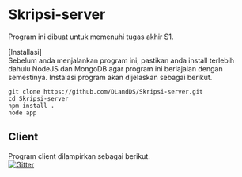 # Skripsi-server

Program ini dibuat untuk memenuhi tugas akhir S1.

[Installasi] <br/>
Sebelum anda menjalankan program ini, pastikan anda install terlebih dahulu NodeJS dan MongoDB agar program ini berlajalan dengan semestinya. Instalasi program akan dijelaskan sebagai berikut.

```
git clone https://github.com/DLandDS/Skripsi-server.git
cd Skripsi-server
npm install .
node app
```

## Client
Program client dilampirkan sebagai berikut.<br/>
[![Gitter](https://img.shields.io/badge/skripsi--client-github-green)](https://github.com/DLandDS/Skripsi-client)
